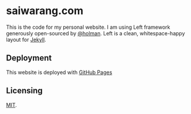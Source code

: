 # saiwarang.com

This is the code for my personal website. I am using Left framework generously open-sourced by [@holman](https://github.com/holman). Left is a clean, whitespace-happy layout for [Jekyll](https://github.com/mojombo/jekyll).

## Deployment

This website is deployed with [GitHub Pages](http://pages.github.com)

## Licensing

[MIT](https://github.com/holman/left/blob/master/LICENSE).

